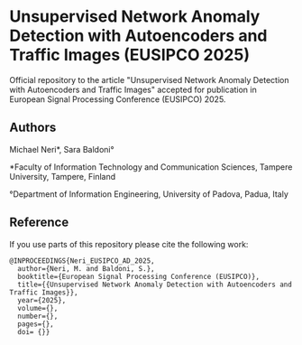 # Unsupervised Network Anomaly Detection with Autoencoders and Traffic Images (EUSIPCO 2025)

Official repository to the article "Unsupervised Network Anomaly Detection with Autoencoders and Traffic Images" accepted for publication in European Signal Processing Conference (EUSIPCO) 2025.


## Authors

Michael Neri*, Sara Baldoni°

*Faculty of Information Technology and Communication Sciences, Tampere University, Tampere, Finland

°Department of Information Engineering, University of Padova, Padua, Italy 

## Reference

If you use parts of this repository please cite the following work:

```
@INPROCEEDINGS{Neri_EUSIPCO_AD_2025,
  author={Neri, M. and Baldoni, S.},
  booktitle={European Signal Processing Conference (EUSIPCO)}, 
  title={{Unsupervised Network Anomaly Detection with Autoencoders and Traffic Images}}, 
  year={2025},
  volume={},
  number={},
  pages={},
  doi= {}}
```
